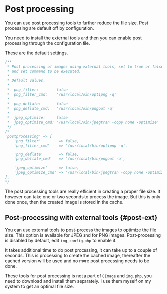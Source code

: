 Post processing
==================================

You can use post processing tools to further reduce the file size. Post processing are default off by configuration.

You need to install the external tools and then you can enable post processing through the configuration file.

These are the default settings.

```php
/**
 * Post processing of images using external tools, set to true or false
 * and set command to be executed.
 *
 * Default values.
 *
 *  png_filter:        false
 *  png_filter_cmd:    '/usr/local/bin/optipng -q'
 *
 *  png_deflate:       false
 *  png_deflate_cmd:   '/usr/local/bin/pngout -q'
 *
 *  jpeg_optimize:     false
 *  jpeg_optimize_cmd: '/usr/local/bin/jpegtran -copy none -optimize'
 */
/*
'postprocessing' => [
    'png_filter'        => false,
    'png_filter_cmd'    => '/usr/local/bin/optipng -q',

    'png_deflate'       => false,
    'png_deflate_cmd'   => '/usr/local/bin/pngout -q',

    'jpeg_optimize'     => false,
    'jpeg_optimize_cmd' => '/usr/local/bin/jpegtran -copy none -optimize',
],
*/
```

The post processing tools are really efficient in creating a proper file size. It however can take one or two seconds to process the image. But this is only done once, then the created image is stored in the cache.



Post-processing with external tools {#post-ext}
-------------------------------------

You can use external tools to post-process the images to optimize the file size. This option is available for JPEG and for PNG images. Post-processing is disabled by default, edit `img_config.php` to enable it.

It takes additional time to do post processing, it can take up to a couple of seconds. This is processing to create the cached image, thereafter the cached version will be used and no more post processing needs to be done.

These tools for post processing is not a part of `CImage` and `img.php`, you need to download and install them separately. I use them myself on my system to get an optimal file size.
